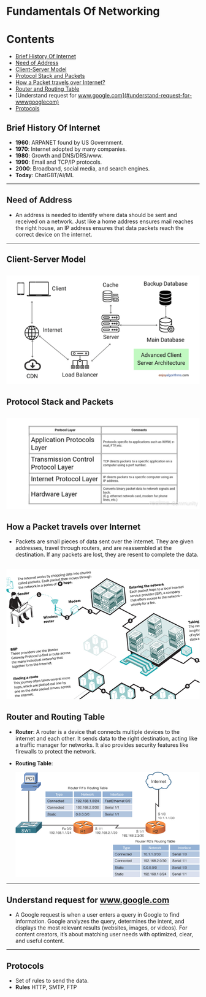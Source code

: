 # Fundamentals Of Networking

# Contents

- [Brief History Of Internet](#brief-history-of-internet)
- [Need of Address](#need-of-address)
- [Client-Server Model](#client-server-model)
- [Protocol Stack and Packets](#protocol-stack-and-packets)
- [How a Packet travels over Internet?](#how-a-packet-travels-over-internet)
- [Router and Routing Table](#router-and-routing-table)
- [Understand request for www.google.com](#understand-request-for-wwwgooglecom)
- [Protocols](#protocols)

## Brief History Of Internet
- **1960**: ARPANET found by US Government.
- **1970**: Internet adopted by many companies.
- **1980**: Growth and DNS/DRS/www.
- **1990**: Email and TCP/IP protocols.
- **2000**: Broadband, social media, and search engines.
- **Today**: ChatGBT/AI/ML
----
## Need of Address
- An address is needed to identify where data should be sent and received on a network. Just like a home address ensures mail reaches the 
  right house, an IP address ensures that data packets reach the correct device on the internet.
----
## Client-Server Model

  ![](/Image/ClientServerModel.png)
------
## Protocol Stack and Packets

![](/Image/Protocolstackandpackets.jpg)
-----
## How a Packet travels over Internet 
- Packets are small pieces of data sent over the internet. They are given addresses, travel through routers, and are reassembled at the 
  destination. If any packets are lost, they are resent to complete the data.
  
![](/Image/howinternetworksacross.jpg)
-----
## Router and Routing Table
- **Router**: A router is a device that connects multiple devices to the internet and each other. It sends data to the right destination, 
              acting like a traffic manager for networks. It also provides security features like firewalls to protect the network.
- **Routing Table**:
  
    ![](/Image/Routingtable.jpg)
-------
## Understand request for www.google.com 
- A Google request is when a user enters a query in Google to find information. Google analyzes the query, determines the intent, and 
  displays the most relevant results (websites, images, or videos). For content creators, it’s about matching user needs with optimized, 
  clear, and useful content.
-----
## Protocols 
- Set of rules to send the data.
- **Rules** HTTP, SMTP, FTP
  




